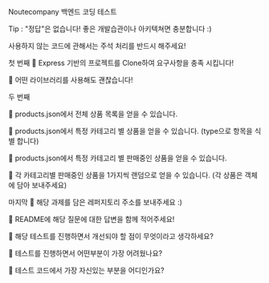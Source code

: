 Noutecompany 백엔드 코딩 테스트


Tip : "정답"은 없습니다! 좋은 개발습관이나 아키텍쳐면 충분합니다 :)

사용하지 않는 코드에 관해서는 주석 처리를 반드시 해주세요!


첫 번째
 Express 기반의 프로젝트를 Clone하여 요구사항을 충족 시킵니다!

 어떤 라이브러리를 사용해도 괜찮습니다!

두 번째

 products.json에서 전체 상품 목록을 얻을 수 있습니다.

 products.json에서 특정 카테고리 별 상품을 얻을 수 있습니다. (type으로 항목을 식별 합니다)

 products.json에서 특정 카테고리 별 판매중인 상품을 얻을 수 있습니다.

 각 카테고리별 판매중인 상품을 1가지씩 랜덤으로 얻을 수 있습니다. (각 상품은 객체에 담아 보내주세요)


마지막
 해당 과제를 담은 레퍼지토리 주소를 보내주세요 :)

 README에 해당 질문에 대한 답변을 함께 적어주세요!

 해당 테스트를 진행하면서 개선되야 할 점이 무엇이라고 생각하세요?

 테스트를 진행하면서 어떤부분이 가장 어려웠나요?

 테스트 코드에서 가장 자신있는 부분을 어디인가요?




